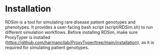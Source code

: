 # Installation
RDSim is a tool for simulating rare disease patient genotypes and phenotypes. It provides a user-facing bash script (script/RDSim.sh) to run different simulation workflows. 
Before installing RDSim, make sure ProxyTyper is installed (https://github.com/harmancilab/ProxyTyper/tree/main/installation), as it is required for simulating patient genotypes.

